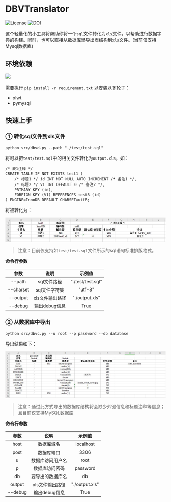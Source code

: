 # DBVTranslator

![License](https://img.shields.io/github/license/mashape/apistatus.svg?maxAge=2592000)
<a href="https://zenodo.org/badge/latestdoi/201638527"><img src="https://zenodo.org/badge/201638527.svg" alt="DOI"></a>

这个轻量化的小工具将帮助你将一个`sql`文件转化为`xls`文件，以帮助进行数据字典的构建。同时，也可以直接从数据库里导出表结构到`xls`文件。(当前仅支持Mysql数据库)

## 环境依赖

<img src="https://img.shields.io/badge/python-3.5+-blue.svg?logo=python&style=flat-square"/>

需要执行 `pip install -r requirement.txt` 以安装以下轮子：

- xlwt
- pymysql

## 快速上手

### ① 转化sql文件到xls文件
`python src/dbvd.py --path "./test/test.sql"`

将可以把`test/test.sql`中的相关文件转化为`output.xls`，如：
```
/* 表1注释 */
CREATE TABLE IF NOT EXISTS test1 (
    /* 标题1 */ id INT NOT NULL AUTO_INCREMENT /* 备注1 */,  
    /* 标题2 */ V1 INT DEFAULT 0 /* 备注2 */, 
    PRIMARY KEY (id),
    FOREIGN KEY (V1) REFERENCES test3 (id)
) ENGINE=InnoDB DEFAULT CHARSET=utf8;
```
将被转化为：

![](/.github/demo.jpg)

> 注意：目前仅支持如`test/test.sql`文件所示的sql语句标准排版格式。

**命令行参数**

参数|说明|示例值
:-:|:-:|:-:
--path|sql文件路径|"./test/test.sql"
--charset|sql文件字符集|"utf-8"
--output|xls文件输出路径|"./output.xls"
--debug|输出debug信息|True

### ② 从数据库中导出

`python src/dbvc.py --u root --p password --db database`

导出结果如下：

![](/.github/demo2.jpg)

> 注意：通过此方式导出的数据库结构将会缺少外键信息和标题注释等信息；且目前仅支持MySQL数据库

**命令行参数**

参数|说明|示例值
:-:|:-:|:-:
host|数据库域名|localhost
post|数据库端口|3306
u|数据库访问用户名|root
p|数据库访问密码|password
db|要导出的数据库名|db
output|xls文件输出路径|"./output.xls"
--debug|输出debug信息|True


